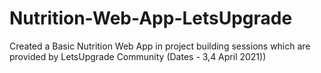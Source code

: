 # Nutrition-Web-App-LetsUpgrade
Created a Basic Nutrition Web App in project building sessions which are provided by LetsUpgrade Community (Dates - 3,4 April 2021)) 
